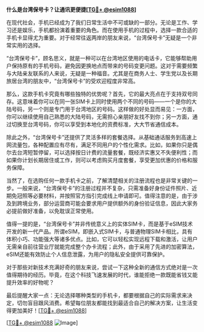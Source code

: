**什么是台湾保号卡？让通讯更便捷[[TG💪+ @esim1088](https://t.me/s/esim1088)]**

在现代社会，手机已经成为了我们日常生活中不可或缺的一部分。无论是工作、学习还是娱乐，手机都扮演着重要的角色。而在使用手机的过程中，选择一款合适的手机卡显得尤为重要。对于经常往返两岸的朋友来说，“台湾保号卡”无疑是一个非常实用的选择。

“台湾保号卡”，顾名思义，就是一种可以在台湾地区使用的电话卡，它能够帮助用户保持原有的手机号码，避免因更换地点而带来的号码变更问题。这对于需要频繁与大陆亲友联系的人来说，无疑是一种福音。尤其是在商务人士、学生党以及长期旅居台湾的朋友中，“台湾保号卡”的受欢迎程度非常高。

那么，这款手机卡究竟有哪些独特的优势呢？首先，它的最大亮点在于支持双号同存。这意味着你可以在同一张SIM卡上同时使用两个不同的号码——一个是你的大陆号码，另一个则是专门用于台湾地区的号码。这样做的好处显而易见：一方面，你可以继续使用自己熟悉的大陆号码，无需担心亲朋好友找不到你；另一方面，通过切换至台湾号码，你可以享受到本地化的资费标准，大大节省通信成本。

除此之外，“台湾保号卡”还提供了灵活多样的套餐选择。从基础通话服务到高速上网流量包，各种配置应有尽有，满足不同用户的个性化需求。比如，如果你只是偶尔去台湾短暂停留，可以选择按日计费的流量套餐，既经济实惠又不失便利性；而如果你计划长期居住或工作，则可以考虑购买月度套餐，享受更加优惠的价格和服务保障。

当然了，在选购任何一款手机卡之前，了解清楚相关的注册流程也是非常关键的一步。一般来说，“台湾保号卡”的注册过程并不复杂，只需准备好身份证件照片、近期免冠照等必要材料，并按照官方指引完成线上申请即可。值得注意的是，由于涉及到跨境业务，部分运营商可能会要求用户提供额外的身份验证信息，因此大家务必提前做好准备，以免耽误正常使用。

值得一提的是，“台湾保号卡”并非传统意义上的实体SIM卡，而是基于eSIM技术开发的新一代产品。所谓eSIM，即嵌入式SIM卡，与普通物理SIM卡相比，具有体积小巧、功能强大等诸多优点。比如，它可以轻松实现远程下载和激活，让用户无需亲自前往营业厅就能完成整个办卡流程；此外，由于采用了先进的加密算法，eSIM还能有效防止个人信息泄露，为用户的隐私安全提供可靠保护。

对于那些对新技术充满好奇的朋友来说，尝试一下这种全新的通信方式绝对是一次值得期待的经历。毕竟，在这个科技飞速发展的时代，谁能拒绝一款既能省钱又能提升效率的好物呢？

最后提醒大家一点：无论选择哪种类型的手机卡，都要根据自己的实际需求来决定，切勿盲目跟风消费。希望每位朋友都能找到最适合自己的解决方案，让生活变得更加美好！[[TG💪+ @esim1088](https://t.me/s/esim1088)]

[[TG💪+ @esim1088](https://t.me/s/esim1088) ![Image](https://i.postimg.cc/4NQfJmqS/Snipaste-2025-05-13-00-14-12.png)]